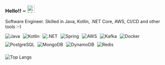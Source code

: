 ### Hello!! ~ <img src="https://user-images.githubusercontent.com/1303154/88677602-1635ba80-d120-11ea-84d8-d263ba5fc3c0.gif" width="24px" alt="hi">


Software Engineer. Skilled in Java, Kotlin, .NET Core, AWS, CI/CD and other tools :-)
 
<div style="display: flex; flex-wrap: wrap;">
  <img src="https://img.shields.io/badge/Java-ED8B00?style=flat&logo=openjdk&logoColor=white" alt="Java" style="margin-right: 10px; margin-bottom: 10px;">
  <img src="https://img.shields.io/badge/Kotlin-0095D5?style=flat&logo=kotlin&logoColor=white" alt="Kotlin" style="margin-right: 10px; margin-bottom: 10px;">
  <img src="https://img.shields.io/badge/.NET-512BD4?style=flat&logo=.net&logoColor=white" alt=".NET" style="margin-right: 10px; margin-bottom: 10px;">
  <img src="https://img.shields.io/badge/Spring-6DB33F?style=flat&logo=spring&logoColor=white" alt="Spring" style="margin-right: 10px; margin-bottom: 10px;">
  <img src="https://img.shields.io/badge/AWS-232F3E?style=flat&logo=amazon-aws&logoColor=white" alt="AWS" style="margin-right: 10px; margin-bottom: 10px;">
  <img src="https://img.shields.io/badge/Kafka-231F20?style=flat&logo=apache-kafka&logoColor=white" alt="Kafka" style="margin-right: 10px; margin-bottom: 10px;">
  <img src="https://img.shields.io/badge/Docker-2496ED?style=flat&logo=docker&logoColor=white" alt="Docker" style="margin-right: 10px; margin-bottom: 10px;">
  <img src="https://img.shields.io/badge/PostgreSQL-316192?style=flat&logo=postgresql&logoColor=white" alt="PostgreSQL" style="margin-right: 10px; margin-bottom: 10px;">
  <img src="https://img.shields.io/badge/MongoDB-4EA94B?style=flat&logo=mongodb&logoColor=white" alt="MongoDB" style="margin-right: 10px; margin-bottom: 10px;">
  <img src="https://img.shields.io/badge/DynamoDB-4053D6?style=flat&logo=amazon-dynamodb&logoColor=white" alt="DynamoDB" style="margin-right: 10px; margin-bottom: 10px;">
  <img src="https://img.shields.io/badge/Redis-DC382D?style=flat&logo=redis&logoColor=white" alt="Redis" style="margin-right: 10px; margin-bottom: 10px;">
</div>



   




![Top Langs](https://github-readme-stats.vercel.app/api/top-langs/?username=pedronvasconcelos&layout=compact&hide=css,hxxtml)


 


